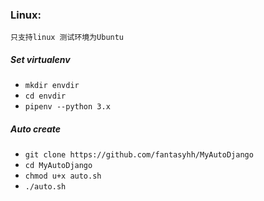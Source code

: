 ### Linux:
`只支持linux 测试环境为Ubuntu`

##### Set virtualenv

- `mkdir envdir`
- `cd envdir`
- `pipenv --python 3.x`


##### Auto create 
- `git clone https://github.com/fantasyhh/MyAutoDjango`
- `cd MyAutoDjango`
- `chmod u+x auto.sh`
-  `./auto.sh`
